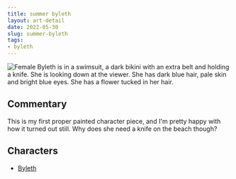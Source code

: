 ```yaml
---
title: summer byleth
layout: art-detail
date: 2022-05-30
slug: summer-byleth
tags:
- byleth
---
```

![
Female Byleth is in a swimsuit, a dark bikini with an extra belt and holding a knife. She is looking down at the viewer. She has dark blue hair, pale skin and bright blue eyes. She has a flower tucked in her hair.
](/art/summer-byleth.webp)
## Commentary

This is my first proper painted character piece, and I'm pretty happy with how it turned out still. Why does she need a knife on the beach though?

## Characters
* [Byleth](/tags/byleth)
